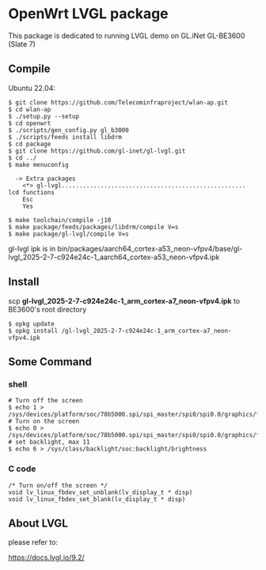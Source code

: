 # OpenWrt LVGL package

This package is dedicated to running LVGL demo on GL.iNet GL-BE3600 (Slate 7)

## Compile

Ubuntu 22.04:

```
$ git clone https://github.com/Telecominfraproject/wlan-ap.git
$ cd wlan-ap
$ ./setup.py --setup
$ cd openwrt
$ ./scripts/gen_config.py gl_b3000
$ ./scripts/feeds install libdrm
$ cd package
$ git clone https://github.com/gl-inet/gl-lvgl.git
$ cd ../
$ make menuconfig

  -> Extra packages
    <*> gl-lvgl.................................................... lcd functions
    Esc
    Yes

$ make toolchain/compile -j10
$ make package/feeds/packages/libdrm/compile V=s
$ make package/gl-lvgl/compile V=s
```
gl-lvgl ipk is in bin/packages/aarch64_cortex-a53_neon-vfpv4/base/gl-lvgl_2025-2-7-c924e24c-1_aarch64_cortex-a53_neon-vfpv4.ipk

## Install

scp **gl-lvgl_2025-2-7-c924e24c-1_arm_cortex-a7_neon-vfpv4.ipk** to BE3600's root directory

```
$ opkg update
$ opkg install /gl-lvgl_2025-2-7-c924e24c-1_arm_cortex-a7_neon-vfpv4.ipk
```
## Some Command
### shell
```
# Turn off the screen
$ echo 1 > /sys/devices/platform/soc/78b5000.spi/spi_master/spi0/spi0.0/graphics/fb0/blank
# Turn on the screen
$ echo 0 > /sys/devices/platform/soc/78b5000.spi/spi_master/spi0/spi0.0/graphics/fb0/blank
# set backlight, max 11
$ echo 6 > /sys/class/backlight/soc:backlight/brightness
```
### C code
```
/* Turn on/off the screen */
void lv_linux_fbdev_set_unblank(lv_display_t * disp)
void lv_linux_fbdev_set_blank(lv_display_t * disp)
```

## About LVGL

please refer to:

https://docs.lvgl.io/9.2/
